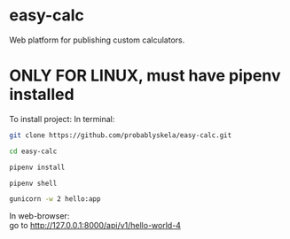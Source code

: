 # easy-calc  
Web platform for publishing custom calculators.  
# ONLY FOR LINUX, must have pipenv installed  
To install project: 
In terminal:  
~~~bash  
git clone https://github.com/probablyskela/easy-calc.git
~~~  
~~~bash  
cd easy-calc
~~~
~~~bash  
pipenv install
~~~  
~~~bash  
pipenv shell
~~~  
~~~bash  
gunicorn -w 2 hello:app
~~~  
In web-browser:  
go to http://127.0.0.1:8000/api/v1/hello-world-4  
